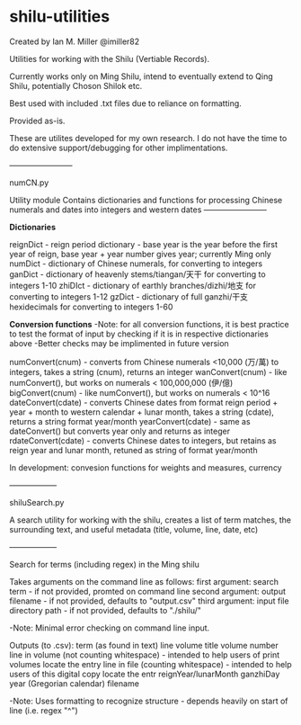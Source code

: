 # shilu-utilities

Created by Ian M. Miller 
@imiller82 

Utilities for working with the Shilu (Vertiable Records).

Currently works only on Ming Shilu, intend to eventually extend to Qing Shilu, potentially Choson Shilok etc.

Best used with included .txt files due to reliance on formatting.

Provided as-is. 

These are utilites developed for my own research. I do not have the time to do extensive support/debugging for other implimentations.


————————

numCN.py

Utility module
Contains dictionaries and functions for processing Chinese numerals and dates into integers and western dates
————————

**Dictionaries**

reignDict - reign period dictionary - base year is the year before the first year of reign, base year + year number gives year; currently Ming only
numDict - dictionary of Chinese numerals, for converting to integers
ganDict - dictionary of heavenly stems/tiangan/天干 for converting to integers 1-10
zhiDIct - dictionary of earthly branches/dizhi/地支 for converting to integers 1-12
gzDict - dictionary of full ganzhi/干支 hexidecimals for converting to integers 1-60

**Conversion functions**
-Note: for all conversion functions, it is best practice to test the format of input by checking if it is in respective dictionaries above
-Better checks may be implimented in future version

numConvert(cnum) - converts from Chinese numerals <10,000 (万/萬) to integers, takes a string (cnum), returns an integer
wanConvert(cnum) - like numConvert(), but works on numerals < 100,000,000 (伊/億)
bigConvert(cnum) - like numConvert(), but works on numerals < 10^16
dateConvert(cdate) - converts Chinese dates from format reign period + year + month to western calendar + lunar month, takes a string (cdate), returns a string format year/month
yearConvert(cdate) - same as dateConvert() but converts year only and returns as integer
rdateConvert(cdate) - converts Chinese dates to integers, but retains as reign year and lunar month, retuned as string of format year/month

In development: convesion functions for weights and measures, currency

——————

shiluSearch.py   

A search utility for working with the shilu, creates a list of term matches, the surrounding text, and useful metadata (title, volume, line, date, etc)

——————

Search for terms (including regex) in the Ming shilu

Takes arguments on the command line as follows:
  first argument: search term - if not provided, promted on command line
  second argument: output filename - if not provided, defaults to "output.csv"
  third argument: input file directory path - if not provided, defaults to "./shilu/"
  
 -Note: Minimal error checking on command line input.

Outputs (to .csv):
 term (as found in text)
 line
 volume title
 volume number
 line in volume (not counting whitespace) - intended to help users of print volumes locate the entry
 line in file (counting whitespace) - intended to help users of this digital copy locate the entr
 reignYear/lunarMonth
 ganzhiDay
 year (Gregorian calendar)
 filename

-Note: Uses formatting to recognize structure - depends heavily on start of line (i.e. regex "^")
